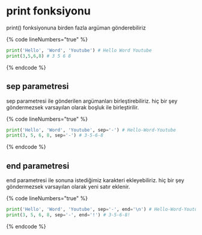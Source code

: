 # print fonksiyonu

print() fonksiyonuna birden fazla argüman gönderebiliriz

{% code lineNumbers="true" %}
```python
print('Hello', 'Word', 'Youtube') # Hello Word Youtube
print(3,5,6,8) # 3 5 6 8
```
{% endcode %}

## sep parametresi

sep parametresi ile gönderilen argümanları birleştirebiliriz. hiç bir şey göndermezsek varsayılan olarak boşluk ile birleştirilir.

{% code lineNumbers="true" %}
```python
print('Hello', 'Word', 'Youtube', sep='-') # Hello-Word-Youtube
print(3, 5, 6, 8, sep='-') # 3-5-6-8
```
{% endcode %}

## end parametresi

end parametresi ile sonuna istediğimiz karakteri ekleyebiliriz. hiç bir şey göndermezsek varsayılan olarak yeni satır eklenir.

{% code lineNumbers="true" %}
```python
print('Hello', 'Word', 'Youtube', sep='-', end='\n') # Hello-Word-Youtube
print(3, 5, 6, 8, sep='-', end='!') # 3-5-6-8!
```
{% endcode %}

